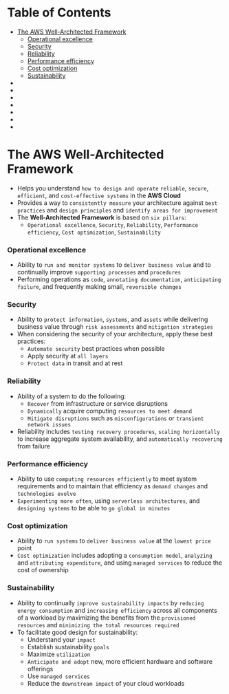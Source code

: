 # Table of Contents
- [The AWS Well-Architected Framework](#)
  - [Operational excellence](#)
  - [Security](#)
  - [Reliability](#)
  - [Performance efficiency](#)
  - [Cost optimization](#)
  - [Sustainability](#)
- [](#)
- [](#)
- [](#)
- [](#)
- [](#)
- [](#)
- [](#)

# The AWS Well-Architected Framework
- Helps you understand `how to design and operate` `reliable`, `secure`, `efficient`, and `cost-effective systems` in the **AWS Cloud**
- Provides a way to `consistently measure` your architecture against `best practices` and `design principles` and `identify areas for improvement`
- The **Well-Architected Framework** is based on `six pillars`:
  - `Operational excellence`, `Security`, `Reliability`, `Performance efficiency`, `Cost optimization`, `Sustainability`
 
### Operational excellence
- Ability to `run and monitor systems` to `deliver business value` and to continually improve `supporting processes` and `procedures`
- Performing operations as `code`, `annotating documentation`, `anticipating failure`, and frequently making small, `reversible changes`

### Security
- Ability to `protect information`, `systems`, and `assets` while delivering business value through `risk assessments` and `mitigation strategies`
- When considering the security of your architecture, apply these best practices:
  - `Automate security` best practices when possible
  - Apply security at `all layers`
  - `Protect data` in transit and at rest

### Reliability
- Ability of a system to do the following:
  - `Recover` from infrastructure or service disruptions
  - `Dynamically` acquire computing `resources to meet demand`
  - `Mitigate disruptions` such as `misconfigurations` or `transient network issues`
- Reliability includes `testing recovery procedures`, `scaling horizontally` to increase aggregate system availability, and `automatically recovering` from failure

### Performance efficiency
- Ability to use `computing resources efficiently` to meet system requirements and to maintain that efficiency as `demand changes` and `technologies evolve`
- `Experimenting more often`, using `serverless architectures`, and `designing systems` to be able to `go global in minutes`

### Cost optimization
- Ability to `run systems` to `deliver business value` at the `lowest price` point
- `Cost optimization` includes adopting a `consumption model`, `analyzing` and `attributing expenditure`, and using `managed services` to reduce the cost of ownership

### Sustainability
- Ability to continually `improve sustainability impacts` by `reducing energy consumption` and `increasing efficiency` across all components of a workload by maximizing the benefits from the `provisioned resources` and `minimizing the total resources required`
- To facilitate good design for sustainability:
  - Understand your `impact`
  - Establish sustainability `goals`
  - Maximize `utilization`
  - `Anticipate and adopt` new, more efficient hardware and software offerings
  - Use `managed services`
  - Reduce the `downstream impact` of your cloud workloads
